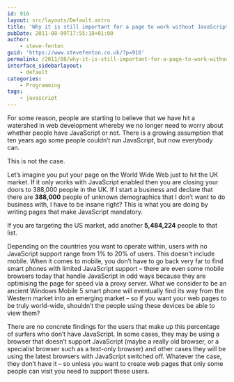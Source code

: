 ```yaml
---
id: 916
layout: src/layouts/Default.astro
title: 'Why it is still important for a page to work without JavaScript'
pubDate: 2011-08-09T17:55:18+01:00
author:
    - steve-fenton
guid: 'https://www.stevefenton.co.uk/?p=916'
permalink: /2011/08/why-it-is-still-important-for-a-page-to-work-without-javascript/
interface_sidebarlayout:
    - default
categories:
    - Programming
tags:
    - javascript
---
```


For some reason, people are starting to believe that we have hit a watershed in web development whereby we no longer need to worry about whether people have JavaScript or not. There is a growing assumption that ten years ago some people couldn’t run JavaScript, but now everybody can.

This is not the case.

Let’s imagine you put your page on the World Wide Web just to hit the UK market. If it only works with JavaScript enabled then you are closing your doors to 388,000 people in the UK. If I start a business and declare that there are **388,000** people of unknown demographics that I don’t want to do business with, I have to be insane right? This is what you are doing by writing pages that make JavaScript mandatory.

If you are targeting the US market, add another **5,484,224** people to that list.

Depending on the countries you want to operate within, users with no JavaScript support range from 1% to 20% of users. This doesn’t include mobile. When it comes to mobile, you don’t have to go back very far to find smart phones with limited JavaScript support – there are even some mobile browsers today that handle JavaScript in odd ways because they are optimising the page for speed via a proxy server. What we consider to be an ancient Windows Mobile 5 smart phone will eventually find its way from the Western market into an emerging market – so if you want your web pages to be truly world-wide, shouldn’t the people using these devices be able to view them?

There are no concrete findings for the users that make up this percentage of surfers who don’t have JavaScript. In some cases, they may be using a browser that doesn’t support JavaScript (maybe a really old browser, or a specialist browser such as a text-only browser) and other cases they will be using the latest browsers with JavaScript switched off. Whatever the case, they don’t have it – so unless you want to create web pages that only some people can visit you need to support these users.